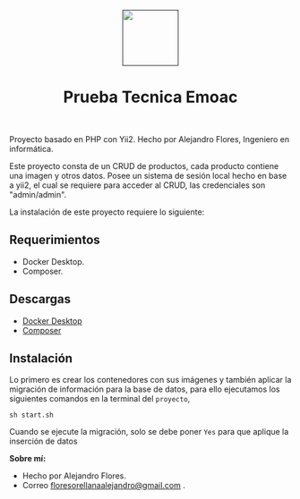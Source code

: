 <p align="center">
    <a href="" target="_blank">
        <img src="https://avatars0.githubusercontent.com/u/993323" height="100px">
    </a>
    <h1 align="center">Prueba Tecnica Emoac</h1>
    <br>
</p>

Proyecto basado en PHP con Yii2. Hecho por Alejandro Flores, Ingeniero en informática.

Este proyecto consta de un CRUD de productos, cada producto contiene una imagen y otros datos. Posee un sistema de sesión local hecho en base a yii2, el cual se requiere para acceder al CRUD, las credenciales son "admin/admin".

La instalación de este proyecto requiere lo siguiente:

Requerimientos
------------

- Docker Desktop.
- Composer.

Descargas
------------

- [Docker Desktop](https://www.docker.com/products/docker-desktop/)
- [Composer](https://getcomposer.org/download/)

Instalación
------------
Lo primero es crear los contenedores con sus imágenes y también aplicar la migración de información para la base de datos, para ello ejecutamos los siguientes comandos en la terminal del `proyecto`,

~~~
sh start.sh
~~~

Cuando se ejecute la migración, solo se debe poner `Yes` para que aplique la inserción de datos


**Sobre mí:** 
- Hecho por Alejandro Flores.
- Correo floresorellanaalejandro@gmail.com .


